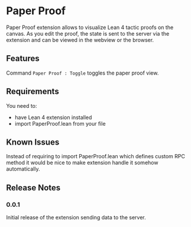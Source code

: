 # Paper Proof

Paper Proof extension allows to visualize Lean 4 tactic proofs on the canvas.
As you edit the proof, the state is sent to the server via the extension and can be
viewed in the webview or the browser.

## Features

Command `Paper Proof : Toggle` toggles the paper proof view.

## Requirements

You need to:
- have Lean 4 extension installed
- import PaperProof.lean from your file

## Known Issues

Instead of requiring to import PaperProof.lean which defines custom RPC method it
would be nice to make extension handle it somehow automatically.

## Release Notes

### 0.0.1

Initial release of the extension sending data to the server.